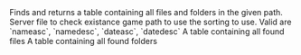 <function name="Find" parent="filesystem" type="libraryfunc">
	<description>
		Finds and returns a table containing all files and folders in the given path.
	</description>
	<realm>Server</realm>
	<args>
		<arg name="fileName" type="string">file to check existance</arg>
		<arg name="gamePath" type="string">game path to use</arg>
		<arg name="sorting" type="string" default="nameasc">the sorting to use. Valid are `nameasc`, `namedesc`, `dateasc`, `datedesc`</arg>
	</args>
	<rets>
		<ret name="files" type="table">A table containing all found files</ret>
		<ret name="files" type="table">A table containing all found folders</ret>
	</rets>
</function>